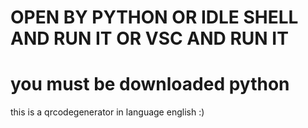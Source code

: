 # OPEN BY PYTHON OR IDLE SHELL AND RUN IT OR VSC AND RUN IT
# you must be downloaded python

this is a qrcodegenerator in language english :)

